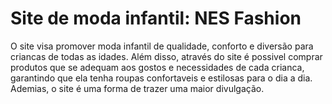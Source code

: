 # Site de moda infantil: NES Fashion
O site visa promover moda infantil de qualidade, conforto e diversão para criancas de todas as idades. Além disso, através do site é possivel comprar produtos que se adequam aos gostos e necessidades de cada crianca, garantindo que ela tenha roupas confortaveis e estilosas para o dia a dia.
Ademias, o site é uma forma de trazer uma maior divulgação.